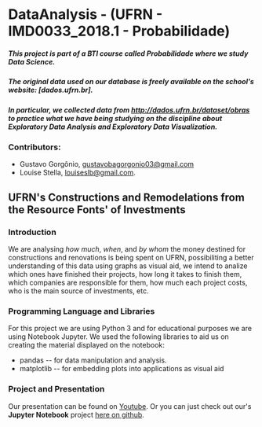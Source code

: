 # DataAnalysis - (UFRN - IMD0033\_2018.1 - Probabilidade)

##### This project is part of a **BTI** course called **Probabilidade** where we study Data Science.

##### The original data used on our database is freely available on the school's website: [dados.ufrn.br].

##### In particular, we collected data from http://dados.ufrn.br/dataset/obras to practice what we have being studying on the discipline about **Exploratory Data Analysis** and **Exploratory Data Visualization**.


### Contributors:
 - Gustavo Gorgônio, gustavobagorgonio03@gmail.com
 - Louise Stella, louiseslb@gmail.com.



## UFRN's Constructions and Remodelations from the Resource Fonts' of Investments

### Introduction
We are analysing *how much*, *when*, and *by whom* the money destined for constructions and renovations is being spent on UFRN, possibiliting a better understanding of this data using graphs as visual aid, we intend to analize which ones have finished their projects, how long it takes to finish them, which companies are responsible for them, how much each project costs, who is the main source of investments, etc.


### Programming Language and Libraries
For this project we are using Python 3 and for educational purposes we are using Notebook Jupyter.
We used the following libraries to aid us on creating the material displayed on the notebook:

- pandas -- for data manipulation and analysis.
- matplotlib -- for embedding plots into applications as visual aid


### Project and Presentation
Our presentation can be found on [Youtube](http://dados.ufrn.br/dataset/obras).
Or you can just check out our's **Jupyter Notebook** project [here on github](https://github.com/louisestella/DataAnalysis/blob/master/real_prob_project.ipynb).
